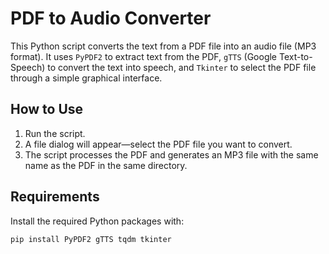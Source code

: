 
# PDF to Audio Converter

This Python script converts the text from a PDF file into an audio file (MP3 format). It uses `PyPDF2` to extract text from the PDF, `gTTS` (Google Text-to-Speech) to convert the text into speech, and `Tkinter` to select the PDF file through a simple graphical interface.

## How to Use

1. Run the script.
2. A file dialog will appear—select the PDF file you want to convert.
3. The script processes the PDF and generates an MP3 file with the same name as the PDF in the same directory.

## Requirements

Install the required Python packages with:

```bash
pip install PyPDF2 gTTS tqdm tkinter
